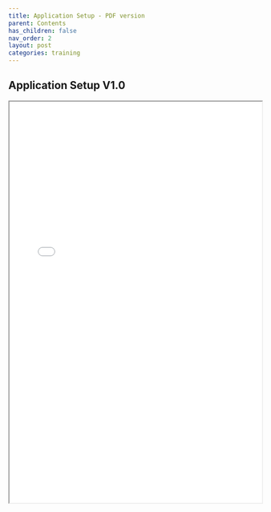 ```yaml
---
title: Application Setup - PDF version
parent: Contents
has_children: false
nav_order: 2
layout: post
categories: training
---
```



## Application Setup V1.0
<iframe width="100%" height="800" src="./assets/PETAL - Application Setup V1.0.pdf#toolbar=0">


Download the document from [here](./assets/PETAL - Application Setup V1.0.pdf)

